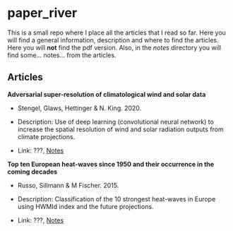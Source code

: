 # paper_river

This is a small repo where I place all the articles that I read so far. Here
you will find a general information, description and where to find the
articles. Here you will **not** find the pdf version. Also, in the _notes_
directory you will find some... notes... from the articles.

## Articles

**Adversarial super-resolution of climatological wind and solar data**

- Stengel, Glaws, Hettinger & N. King. 2020.

- Description: Use of deep learning (convolutional neural network) to increase
  the spatial resolution of wind and solar radiation outputs from climate
  projections.

- Link: ???, [Notes](notes/2020-Stengel-Adversarial_super_resolution_of_climatological_wind_and_solar_data.md)

**Top ten European heat-waves since 1950 and their occurrence in the coming decades**

- Russo, Sillmann & M Fischer. 2015.

- Description: Classification  of the 10 strongest heat-waves in Europe using
  HWMId index and the future projections.

- Link: ???, [Notes](notes/2015-Russo-Top_ten_european_heatwaves_since_1950_and_their_occurrence_in_the_coming_decades.md)
